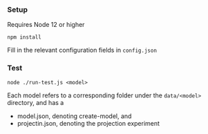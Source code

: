 ### Setup
Requires Node 12 or higher

```
npm install
```

Fill in the relevant configuration fields in `config.json`

### Test
```
node ./run-test.js <model>
```

Each model refers to a corresponding folder under the `data/<model>` directory, and has a
- model.json, denoting create-model, and
- projectin.json, denoting the projection experiment

